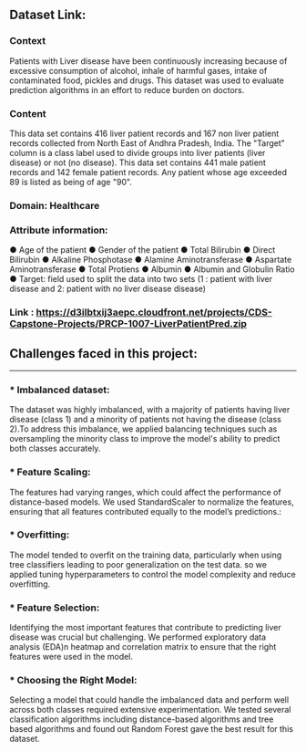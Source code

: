 ## Dataset Link:
### Context
Patients with Liver disease have been continuously increasing because of excessive consumption of alcohol, inhale of harmful gases, intake of contaminated food, pickles and drugs. This dataset was used to evaluate prediction algorithms in an effort to reduce burden on doctors.
### Content
This data set contains 416 liver patient records and 167 non liver patient records collected from North East of Andhra Pradesh, India. The "Target" column is a class label used to divide groups into liver patients (liver disease) or not (no disease). This data set contains 441 male patient records and 142 female patient records.
Any patient whose age exceeded 89 is listed as being of age "90".
### Domain: Healthcare
### Attribute information:
●	Age of the patient
●	Gender of the patient
●	Total Bilirubin
●	Direct Bilirubin
●	Alkaline Phosphotase
●	Alamine Aminotransferase
●	Aspartate Aminotransferase
●	Total Protiens
●	Albumin
●	Albumin and Globulin Ratio
●	Target: field used to split the data into two sets (1 : patient with  liver disease and 2: patient with no liver disease disease)

### Link : https://d3ilbtxij3aepc.cloudfront.net/projects/CDS-Capstone-Projects/PRCP-1007-LiverPatientPred.zip


## Challenges faced in this project:
-----------------------------------
### * Imbalanced dataset:
The dataset was highly imbalanced, with a majority of patients having liver disease (class 1) and a minority of patients not having the disease (class 2).To address this imbalance, we applied balancing techniques such as oversampling the minority class to improve the model's ability to predict both classes accurately.
### * Feature Scaling:
The features had varying ranges, which could affect the performance of distance-based models. We used StandardScaler to normalize the features, ensuring that all features contributed equally to the model’s predictions.:
### * Overfitting:
The model tended to overfit on the training data, particularly when using tree classifiers leading to poor generalization on the test data. so we applied tuning hyperparameters to control the model complexity and reduce overfitting.
### * Feature Selection:
Identifying the most important features that contribute to predicting liver disease was crucial but challenging. We performed exploratory data analysis (EDA)n heatmap and correlation matrix to ensure that the right features were used in the model.
### * Choosing the Right Model:
Selecting a model that could handle the imbalanced data and perform well across both classes required extensive experimentation. We tested several classification algorithms including distance-based algorithms and tree based algorithms and found out Random Forest gave the best result for this dataset.
